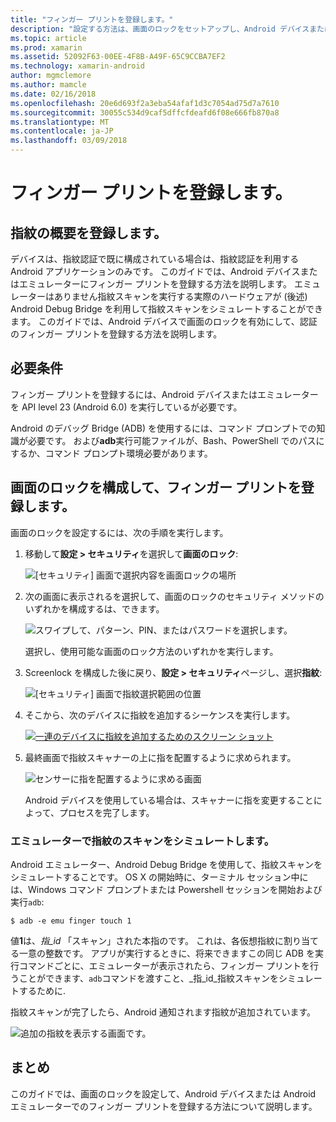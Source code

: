 ```yaml
---
title: "フィンガー プリントを登録します。"
description: "設定する方法は、画面のロックをセットアップし、Android デバイスまたはエミュレーターに指紋を登録します。"
ms.topic: article
ms.prod: xamarin
ms.assetid: 52092F63-00EE-4F8B-A49F-65C9CCBA7EF2
ms.technology: xamarin-android
author: mgmclemore
ms.author: mamcle
ms.date: 02/16/2018
ms.openlocfilehash: 20e6d693f2a3eba54afaf1d3c7054ad75d7a7610
ms.sourcegitcommit: 30055c534d9caf5dffcfdeafd6f08e666fb870a8
ms.translationtype: MT
ms.contentlocale: ja-JP
ms.lasthandoff: 03/09/2018
---
```

# <a name="enrolling-a-fingerprint"></a>フィンガー プリントを登録します。

## <a name="enrolling-a-fingerprint-overview"></a>指紋の概要を登録します。

デバイスは、指紋認証で既に構成されている場合は、指紋認証を利用する Android アプリケーションのみです。 このガイドでは、Android デバイスまたはエミュレーターにフィンガー プリントを登録する方法を説明します。 エミュレーターはありません指紋スキャンを実行する実際のハードウェアが (後述) Android Debug Bridge を利用して指紋スキャンをシミュレートすることができます。  このガイドでは、Android デバイスで画面のロックを有効にして、認証のフィンガー プリントを登録する方法を説明します。

## <a name="requirements"></a>必要条件

フィンガー プリントを登録するには、Android デバイスまたはエミュレーターを API level 23 (Android 6.0) を実行しているが必要です。

Android のデバッグ Bridge (ADB) を使用するには、コマンド プロンプトでの知識が必要です。 および**adb**実行可能ファイルが、Bash、PowerShell でのパスにするか、コマンド プロンプト環境必要があります。

## <a name="configuring-a-screen-lock-and-enrolling-a-fingerprint"></a>画面のロックを構成して、フィンガー プリントを登録します。 

画面のロックを設定するには、次の手順を実行します。

1. 移動して**設定 > セキュリティ**を選択して**画面のロック**:

    ![[セキュリティ] 画面で選択内容を画面ロックの場所](enrolling-fingerprint-images/testing-01.png)

2. 次の画面に表示されるを選択して、画面のロックのセキュリティ メソッドのいずれかを構成するは、できます。 

    ![スワイプして、パターン、PIN、またはパスワードを選択します。](enrolling-fingerprint-images/testing-02.png)

   選択し、使用可能な画面のロック方法のいずれかを実行します。

3. Screenlock を構成した後に戻り、**設定 > セキュリティ**ページし、選択**指紋**:

    ![[セキュリティ] 画面で指紋選択範囲の位置](enrolling-fingerprint-images/testing-03.png)

4. そこから、次のデバイスに指紋を追加するシーケンスを実行します。

    [![一連のデバイスに指紋を追加するためのスクリーン ショット](enrolling-fingerprint-images/testing-04-sml.png)](enrolling-fingerprint-images/testing-04.png#lightbox)

5. 最終画面で指紋スキャナーの上に指を配置するように求められます。 

    ![センサーに指を配置するように求める画面](enrolling-fingerprint-images/testing-05.png)

    Android デバイスを使用している場合は、スキャナーに指を変更することによって、プロセスを完了します。 
    
    
### <a name="simulating-a-fingerprint-scan-on-the-emulator"></a>エミュレーターで指紋のスキャンをシミュレートします。

Android エミュレーター、Android Debug Bridge を使用して、指紋スキャンをシミュレートすることです。 OS X の開始時に、ターミナル セッション中には、Windows コマンド プロンプトまたは Powershell セッションを開始および実行`adb`:

```shell
$ adb -e emu finger touch 1
```

値**1**は、_指\_id_ 「スキャン」された本指のです。 これは、各仮想指紋に割り当てる一意の整数です。 アプリが実行するときに、将来できますこの同じ ADB を実行コマンドごとに、エミュレーターが表示されたら、フィンガー プリントを行うことができます、`adb`コマンドを渡すこと、_指\_id_指紋スキャンをシミュレートするために.

指紋スキャンが完了したら、Android 通知されます指紋が追加されています。  

![追加の指紋を表示する画面です。](enrolling-fingerprint-images/testing-06.png)

## <a name="summary"></a>まとめ 

このガイドでは、画面のロックを設定して、Android デバイスまたは Android エミュレーターでのフィンガー プリントを登録する方法について説明します。 

